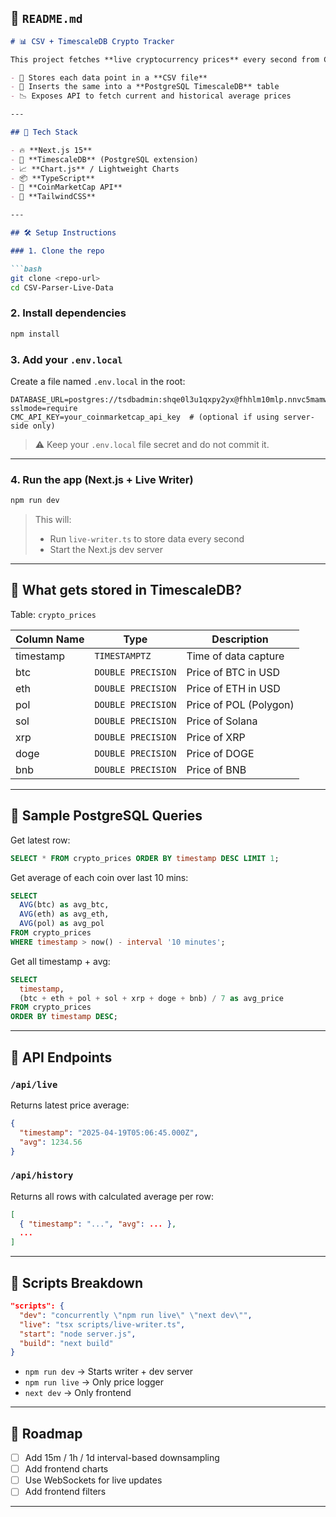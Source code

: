 

## 📄 `README.md`

```md
# 📊 CSV + TimescaleDB Crypto Tracker

This project fetches **live cryptocurrency prices** every second from CoinMarketCap using their public API and:

- 📁 Stores each data point in a **CSV file**
- 🧠 Inserts the same into a **PostgreSQL TimescaleDB** table
- 📉 Exposes API to fetch current and historical average prices

---

## 🚀 Tech Stack

- 🔥 **Next.js 15**
- 🧠 **TimescaleDB** (PostgreSQL extension)
- 📈 **Chart.js** / Lightweight Charts
- 📦 **TypeScript**
- 🧪 **CoinMarketCap API**
- 🧵 **TailwindCSS**

---

## 🛠️ Setup Instructions

### 1. Clone the repo

```bash
git clone <repo-url>
cd CSV-Parser-Live-Data
```

### 2. Install dependencies

```bash
npm install
```

### 3. Add your `.env.local`

Create a file named `.env.local` in the root:

```env
DATABASE_URL=postgres://tsdbadmin:shqe0l3u1qxpy2yx@fhhlm10mlp.nnvc5mamw2.tsdb.cloud.timescale.com:39625/tsdb?sslmode=require
CMC_API_KEY=your_coinmarketcap_api_key  # (optional if using server-side only)
```

> ⚠️ Keep your `.env.local` file secret and do not commit it.

---

### 4. Run the app (Next.js + Live Writer)

```bash
npm run dev
```

> This will:
> - Run `live-writer.ts` to store data every second
> - Start the Next.js dev server

---

## 💾 What gets stored in TimescaleDB?

Table: `crypto_prices`

| Column Name | Type               | Description             |
|-------------|--------------------|-------------------------|
| timestamp   | `TIMESTAMPTZ`      | Time of data capture    |
| btc         | `DOUBLE PRECISION` | Price of BTC in USD     |
| eth         | `DOUBLE PRECISION` | Price of ETH in USD     |
| pol         | `DOUBLE PRECISION` | Price of POL (Polygon)  |
| sol         | `DOUBLE PRECISION` | Price of Solana         |
| xrp         | `DOUBLE PRECISION` | Price of XRP            |
| doge        | `DOUBLE PRECISION` | Price of DOGE           |
| bnb         | `DOUBLE PRECISION` | Price of BNB            |

---

## 🧪 Sample PostgreSQL Queries

Get latest row:
```sql
SELECT * FROM crypto_prices ORDER BY timestamp DESC LIMIT 1;
```

Get average of each coin over last 10 mins:
```sql
SELECT
  AVG(btc) as avg_btc,
  AVG(eth) as avg_eth,
  AVG(pol) as avg_pol
FROM crypto_prices
WHERE timestamp > now() - interval '10 minutes';
```

Get all timestamp + avg:
```sql
SELECT
  timestamp,
  (btc + eth + pol + sol + xrp + doge + bnb) / 7 as avg_price
FROM crypto_prices
ORDER BY timestamp DESC;
```

---

## 📡 API Endpoints

### `/api/live`

Returns latest price average:
```json
{
  "timestamp": "2025-04-19T05:06:45.000Z",
  "avg": 1234.56
}
```

### `/api/history`

Returns all rows with calculated average per row:
```json
[
  { "timestamp": "...", "avg": ... },
  ...
]
```

---

## 🔁 Scripts Breakdown

```json
"scripts": {
  "dev": "concurrently \"npm run live\" \"next dev\"",
  "live": "tsx scripts/live-writer.ts",
  "start": "node server.js",
  "build": "next build"
}
```

- `npm run dev` → Starts writer + dev server
- `npm run live` → Only price logger
- `next dev` → Only frontend

---

## 📍 Roadmap

- [ ] Add 15m / 1h / 1d interval-based downsampling
- [ ] Add frontend charts
- [ ] Use WebSockets for live updates
- [ ] Add frontend filters

---
